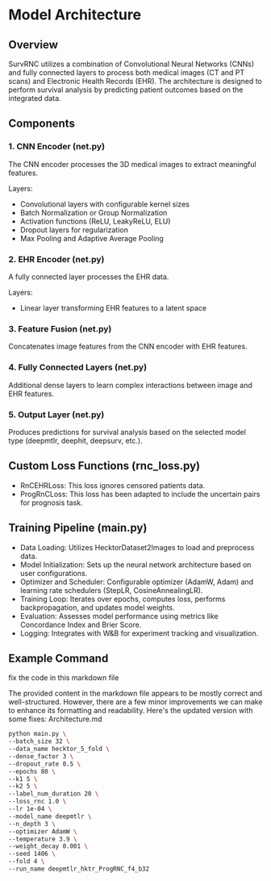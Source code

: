 # Model Architecture

## Overview
SurvRNC utilizes a combination of Convolutional Neural Networks (CNNs) and fully connected layers to process both medical images (CT and PT scans) and Electronic Health Records (EHR). The architecture is designed to perform survival analysis by predicting patient outcomes based on the integrated data.

## Components

### 1. CNN Encoder (net.py)
The CNN encoder processes the 3D medical images to extract meaningful features.

Layers:
- Convolutional layers with configurable kernel sizes
- Batch Normalization or Group Normalization
- Activation functions (ReLU, LeakyReLU, ELU)
- Dropout layers for regularization
- Max Pooling and Adaptive Average Pooling

### 2. EHR Encoder (net.py)
A fully connected layer processes the EHR data.

Layers:
- Linear layer transforming EHR features to a latent space

### 3. Feature Fusion (net.py)
Concatenates image features from the CNN encoder with EHR features.

### 4. Fully Connected Layers (net.py)
Additional dense layers to learn complex interactions between image and EHR features.

### 5. Output Layer (net.py)
Produces predictions for survival analysis based on the selected model type (deepmtlr, deephit, deepsurv, etc.).

## Custom Loss Functions (rnc_loss.py)
- RnCEHRLoss: This loss ignores censored patients data.
- ProgRnCLoss: This loss has been adapted to include the uncertain pairs for prognosis task.

## Training Pipeline (main.py)
- Data Loading: Utilizes HecktorDataset2Images to load and preprocess data.
- Model Initialization: Sets up the neural network architecture based on user configurations.
- Optimizer and Scheduler: Configurable optimizer (AdamW, Adam) and learning rate schedulers (StepLR, CosineAnnealingLR).
- Training Loop: Iterates over epochs, computes loss, performs backpropagation, and updates model weights.
- Evaluation: Assesses model performance using metrics like Concordance Index and Brier Score.
- Logging: Integrates with W&B for experiment tracking and visualization.

## Example Command
fix the code in this markdown file

The provided content in the markdown file appears to be mostly correct and well-structured. However, there are a few minor improvements we can make to enhance its formatting and readability. Here's the updated version with some fixes:
Architecture.md

```bash
python main.py \
--batch_size 32 \
--data_name hecktor_5_fold \
--dense_factor 3 \
--dropout_rate 0.5 \
--epochs 80 \
--k1 5 \
--k2 5 \
--label_num_duration 20 \
--loss_rnc 1.0 \
--lr 1e-04 \
--model_name deepmtlr \
--n_depth 3 \
--optimizer AdamW \
--temperature 3.9 \
--weight_decay 0.001 \
--seed 1406 \
--fold 4 \
--run_name deepmtlr_hktr_ProgRNC_f4_b32
```